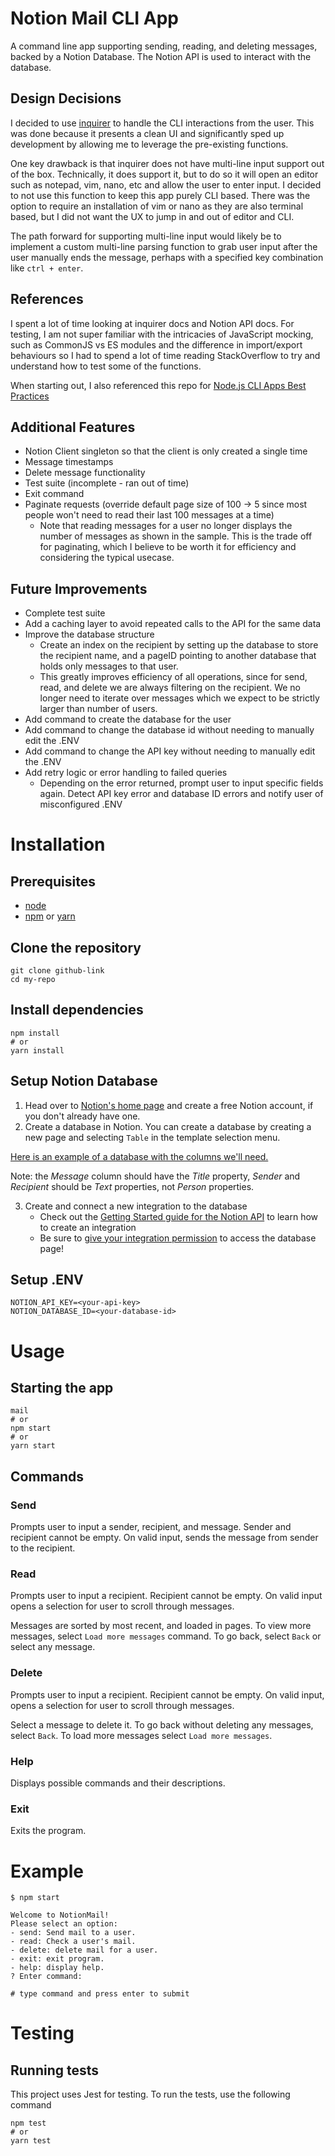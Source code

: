 # Notion Mail CLI App
A command line app supporting sending, reading, and deleting messages, backed by a Notion Database. The Notion API is used to interact with the database.

## Design Decisions
I decided to use [inquirer](https://www.npmjs.com/package/inquirer) to handle the CLI interactions from the user. This was done because it presents a clean UI and significantly sped up development by allowing me to leverage the pre-existing functions.

One key drawback is that inquirer does not have multi-line input support out of the box. Technically, it does support it, but to do so it will open an editor such as notepad, vim, nano, etc and allow the user to enter input. I decided to not use this function to keep this app purely CLI based. There was the option to require an installation of vim or nano as they are also terminal based, but I did not want the UX to jump in and out of editor and CLI.

The path forward for supporting multi-line input would likely be to implement a custom multi-line parsing function to grab user input after the user manually ends the message, perhaps with a specified key combination like `ctrl + enter`.

## References
I spent a lot of time looking at inquirer docs and Notion API docs. For testing, I am not super familiar with the intricacies of JavaScript mocking, such as CommonJS vs ES modules and the difference in import/export behaviours so I had to spend a lot of time reading StackOverflow to try and understand how to test some of the functions.

When starting out, I also referenced this repo for [Node.js CLI Apps Best Practices](https://github.com/lirantal/nodejs-cli-apps-best-practices)

## Additional Features
- Notion Client singleton so that the client is only created a single time
- Message timestamps
- Delete message functionality
- Test suite (incomplete - ran out of time)
- Exit command
- Paginate requests (override default page size of 100 -> 5 since most people won't need to read their last 100 messages at a time)
  - Note that reading messages for a user no longer displays the number of messages as shown in the sample. This is the trade off for paginating, which I believe to be worth it for efficiency and considering the typical usecase.

## Future Improvements
- Complete test suite
- Add a caching layer to avoid repeated calls to the API for the same data
- Improve the database structure
  - Create an index on the recipient by setting up the database to store the recipient name, and a pageID pointing to another database that holds only messages to that user.
  - This greatly improves efficiency of all operations, since for send, read, and delete we are always filtering on the recipient. We no longer need to iterate over messages which we expect to be strictly larger than number of users.
- Add command to create the database for the user
- Add command to change the database id without needing to manually edit the .ENV
- Add command to change the API key without needing to manually edit the .ENV
- Add retry logic or error handling to failed queries
  - Depending on the error returned, prompt user to input specific fields again. Detect API key error and database ID errors and notify user of misconfigured .ENV

# Installation
## Prerequisites
- [node]()
- [npm]() or [yarn]()

## Clone the repository
```
git clone github-link
cd my-repo
```

## Install dependencies
```
npm install
# or
yarn install
```
## Setup Notion Database
1. Head over to [Notion's home page](https://www.notion.so/) and create a free Notion account, if you don't already have one.
2. Create a database in Notion. You can create a database by creating a new page and selecting `Table` in the template selection menu.

[Here is an example of a database with the columns we'll need.](https://notion.notion.site/2d89d69e5b584c7a8896e61c006a3433?v=4803c24e13894ed28d5c3f5c0579bc8d)

Note: the *Message* column should have the *Title* property, *Sender* and *Recipient* should be *Text* properties, not *Person* properties.

3. Create and connect a new integration to the database
    - Check out the [Getting Started guide for the Notion API](https://developers.notion.com/docs/create-a-notion-integration#getting-started) to learn how to create an integration
    - Be sure to [give your integration permission](https://developers.notion.com/docs/create-a-notion-integration#give-your-integration-page-permissions) to access the database page!

## Setup .ENV
```
NOTION_API_KEY=<your-api-key>
NOTION_DATABASE_ID=<your-database-id>
```

# Usage
## Starting the app
```
mail
# or
npm start
# or 
yarn start
```
## Commands
### Send
Prompts user to input a sender, recipient, and message. Sender and recipient cannot be empty. On valid input, sends the message from sender to the recipient.
### Read
Prompts user to input a recipient. Recipient cannot be empty. On valid input opens a selection for user to scroll through messages. 

Messages are sorted by most recent, and loaded in pages. To view more messages, select `Load more messages` command. To go back, select `Back` or select any message.
### Delete
Prompts user to input a recipient. Recipient cannot be empty. On valid input, opens a selection for user to scroll through messages.

Select a message to delete it. To go back without deleting any messages, select `Back`. To load more messages select `Load more messages`.
### Help
Displays possible commands and their descriptions.
### Exit
Exits the program.

# Example
```
$ npm start

Welcome to NotionMail!
Please select an option:
- send: Send mail to a user.
- read: Check a user's mail.
- delete: delete mail for a user.
- exit: exit program.
- help: display help.
? Enter command:

# type command and press enter to submit
```

# Testing
## Running tests
This project uses Jest for testing. To run the tests, use the following command
```
npm test
# or 
yarn test
```
